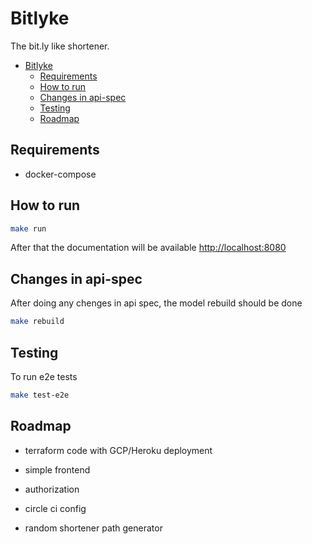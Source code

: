 # Bitlyke

The bit.ly like shortener.

- [Bitlyke](#bitlyke)
  - [Requirements](#requirements)
  - [How to run](#how-to-run)
  - [Changes in api-spec](#changes-in-api-spec)
  - [Testing](#testing)
  - [Roadmap](#roadmap)

## Requirements

* docker-compose

## How to run

``` bash
make run
```

After that the documentation will be available <http://localhost:8080>

## Changes in api-spec

After doing any chenges in api spec, the model rebuild should be done

``` bash
make rebuild
```

## Testing

To run e2e tests

``` bash
make test-e2e
```

## Roadmap

* terraform code with GCP/Heroku deployment

* simple frontend

* authorization

* circle ci config

* random shortener path generator
